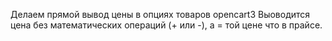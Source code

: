 Делаем прямой вывод цены в опциях товаров opencart3 
Выоводится цена без математических операций (+ или -), а = той цене что в прайсе.
